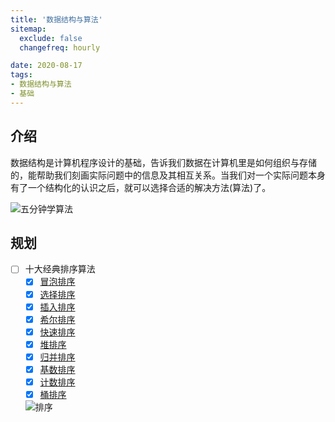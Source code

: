 ```yaml
---
title: '数据结构与算法'
sitemap:
  exclude: false
  changefreq: hourly

date: 2020-08-17
tags:
- 数据结构与算法
- 基础
---
```


## 介绍

数据结构是计算机程序设计的基础，告诉我们数据在计算机里是如何组织与存储的，能帮助我们刻画实际问题中的信息及其相互关系。当我们对一个实际问题本身有了一个结构化的认识之后，就可以选择合适的解决方法(算法)了。

![五分钟学算法](http://blog.loveli.site/2020-08-16-15975531702215.jpg)

## 规划

* [ ] 十大经典排序算法
  * [x] [冒泡排序](/basis/algorithms/t1-buble-sort)
  * [x] [选择排序](/basis/algorithms/t2-selection-sort)
  * [x] [插入排序](/basis/algorithms/t3-insertion-sort)
  * [x] [希尔排序](/basis/algorithms/t4-shell-sort)
  * [x] [快速排序](/basis/algorithms/t5-quick-sort)
  * [x] [堆排序](/basis/algorithms/t6-heap-sort)
  * [x] [归并排序](/basis/algorithms/t7-merge-sort)
  * [x] [基数排序](/basis/algorithms/t8-radix-sort)
  * [x] [计数排序](/basis/algorithms/t9-count-sort)
  * [x] [桶排序](/basis/algorithms/u1-bucket-sort)

  ![排序](http://blog.loveli.site/15541716797540.jpg)
